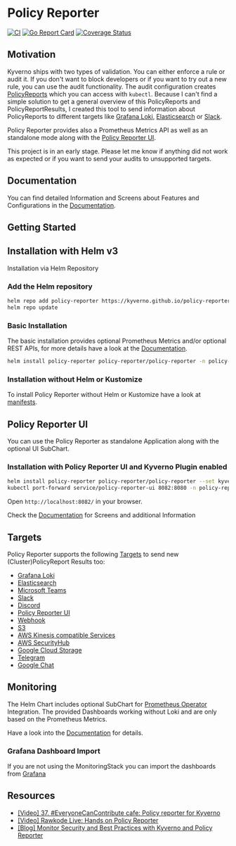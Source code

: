 # Policy Reporter
[![CI](https://github.com/kyverno/policy-reporter/actions/workflows/ci.yaml/badge.svg)](https://github.com/kyverno/policy-reporter/actions/workflows/ci.yaml) [![Go Report Card](https://goreportcard.com/badge/github.com/kyverno/policy-reporter)](https://goreportcard.com/report/github.com/kyverno/policy-reporter) [![Coverage Status](https://coveralls.io/repos/github/kyverno/policy-reporter/badge.svg?branch=main)](https://coveralls.io/github/kyverno/policy-reporter?branch=main)

## Motivation

Kyverno ships with two types of validation. You can either enforce a rule or audit it. If you don't want to block developers or if you want to try out a new rule, you can use the audit functionality. The audit configuration creates [PolicyReports](https://kyverno.io/docs/policy-reports/) which you can access with `kubectl`. Because I can't find a simple solution to get a general overview of this PolicyReports and PolicyReportResults, I created this tool to send information about PolicyReports to different targets like [Grafana Loki](https://grafana.com/oss/loki/), [Elasticsearch](https://www.elastic.co/de/elasticsearch/) or [Slack](https://slack.com/). 

Policy Reporter provides also a Prometheus Metrics API as well as an standalone mode along with the [Policy Reporter UI](https://kyverno.github.io/policy-reporter/guide/getting-started#core--policy-reporter-ui).

This project is in an early stage. Please let me know if anything did not work as expected or if you want to send your audits to unsupported targets.

## Documentation

You can find detailed Information and Screens about Features and Configurations in the [Documentation](https://kyverno.github.io/policy-reporter).

## Getting Started

## Installation with Helm v3

Installation via Helm Repository

### Add the Helm repository
```bash
helm repo add policy-reporter https://kyverno.github.io/policy-reporter
helm repo update
```

### Basic Installation

The basic installation provides optional Prometheus Metrics and/or optional REST APIs, for more details have a look at the [Documentation](https://kyverno.github.io/policy-reporter/guide/getting-started).

```bash
helm install policy-reporter policy-reporter/policy-reporter -n policy-reporter --set metrics.enabled=true --set rest.enabled=true --create-namespace
```

### Installation without Helm or Kustomize

To install Policy Reporter without Helm or Kustomize have a look at [manifests](https://github.com/kyverno/policy-reporter/tree/main/manifest).

## Policy Reporter UI

You can use the Policy Reporter as standalone Application along with the optional UI SubChart.

### Installation with Policy Reporter UI and Kyverno Plugin enabled
```bash
helm install policy-reporter policy-reporter/policy-reporter --set kyvernoPlugin.enabled=true --set ui.enabled=true --set ui.plugins.kyverno=true -n policy-reporter --create-namespace
kubectl port-forward service/policy-reporter-ui 8082:8080 -n policy-reporter
```
Open `http://localhost:8082/` in your browser.

Check the [Documentation](https://kyverno.github.io/policy-reporter/guide/getting-started#core--policy-reporter-ui) for Screens and additional Information

## Targets

Policy Reporter supports the following [Targets](https://kyverno.github.io/policy-reporter/core/targets) to send new (Cluster)PolicyReport Results too:
* [Grafana Loki](https://kyverno.github.io/policy-reporter/core/targets#grafana-loki)
* [Elasticsearch](https://kyverno.github.io/policy-reporter/core/targets#elasticsearch)
* [Microsoft Teams](https://kyverno.github.io/policy-reporter/core/targets#microsoft-teams)
* [Slack](https://kyverno.github.io/policy-reporter/core/targets#slack)
* [Discord](https://kyverno.github.io/policy-reporter/core/targets#discord)
* [Policy Reporter UI](https://kyverno.github.io/policy-reporter/core/targets#policy-reporter-ui)
* [Webhook](https://kyverno.github.io/policy-reporter/core/targets#webhook)
* [S3](https://kyverno.github.io/policy-reporter/core/targets#s3-compatible-storage)
* [AWS Kinesis compatible Services](https://kyverno.github.io/policy-reporter/core/targets#kinesis-compatible-services)
* [AWS SecurityHub](https://kyverno.github.io/policy-reporter/core/targets#aws-securityhub)
* [Google Cloud Storage](https://kyverno.github.io/policy-reporter/core/targets/#google-cloud-storage)
* [Telegram](https://kyverno.github.io/policy-reporter/core/targets#telegram)
* [Google Chat](https://kyverno.github.io/policy-reporter/core/targets#google-chat)

## Monitoring

The Helm Chart includes optional SubChart for [Prometheus Operator](https://github.com/prometheus-community/helm-charts/tree/main/charts/kube-prometheus-stack) Integration. The provided Dashboards working without Loki and are only based on the Prometheus Metrics.

Have a look into the [Documentation](https://kyverno.github.io/policy-reporter/guide/helm-chart-core/#configure-the-servicemonitor) for details.

### Grafana Dashboard Import

If you are not using the MonitoringStack you can import the dashboards from [Grafana](https://grafana.com/orgs/policyreporter/dashboards)

## Resources

* [[Video] 37. #EveryoneCanContribute cafe: Policy reporter for Kyverno](https://youtu.be/1mKywg9f5Fw)
* [[Video] Rawkode Live: Hands on Policy Reporter](https://www.youtube.com/watch?v=ZrOtTELNLyg)
* [[Blog] Monitor Security and Best Practices with Kyverno and Policy Reporter](https://blog.webdev-jogeleit.de/blog/monitor-security-with-kyverno-and-policy-reporter/)
